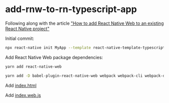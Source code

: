 # add-rnw-to-rn-typescript-app
Following along with the article ["How to add React Native Web to an existing React Native project"](https://arry.medium.com/how-to-add-react-native-web-to-an-existing-react-native-project-eb98c952c12f)


Initial commit:

```sh
npx react-native init MyApp --template react-native-template-typescript
```

Add React Native Web package dependencies:

```sh
yarn add react-native-web

yarn add -D babel-plugin-react-native-web webpack webpack-cli webpack-dev-server html-webpack-plugin react-dom babel-loader url-loader @svgr/webpack
```

Add [index.html](https://gist.github.com/arrygoo/81d95ecc55313a7d0668f6711cfc7ff9#file-index-html)

Add [index.web.js](https://gist.github.com/arrygoo/81d95ecc55313a7d0668f6711cfc7ff9#file-index-web-js)